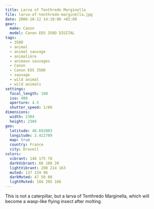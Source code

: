 ```yaml
---
title: Larva of Tenthredo Marginella
file: larva-of-tenthredo-marginella.jpg
date: 2008-10-12 14:10:00 +02:00
gear:
  make: Canon
  model: Canon EOS 350D DIGITAL
tags:
  - 350D
  - animal
  - animal sauvage
  - animalière
  - animaux sauvages
  - Canon
  - Canon EOS 350D
  - sauvage
  - wild animal
  - wild animals
settings:
  focal_length: 100
  iso: 400
  aperture: 4.5
  shutter_speed: 1/80
dimensions:
  width: 2304
  height: 2304
geo:
  latitude: 48.692803
  longitude: 2.422789
  map: true
  country: France
  city: Draveil
colors:
  vibrant: 148 175 78
  darkVibrant: 60 108 20
  lightVibrant: 200 214 163
  muted: 137 159 96
  darkMuted: 47 56 80
  lightMuted: 184 205 166
---
```


This is not a caterpillar, but a larva of Tenthredo Marginella, which will become a wasp-like flying insect after molting.
